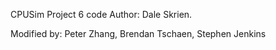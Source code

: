 CPUSim Project 6 code
Author: Dale Skrien.

Modified by: Peter Zhang, Brendan Tschaen, Stephen Jenkins
